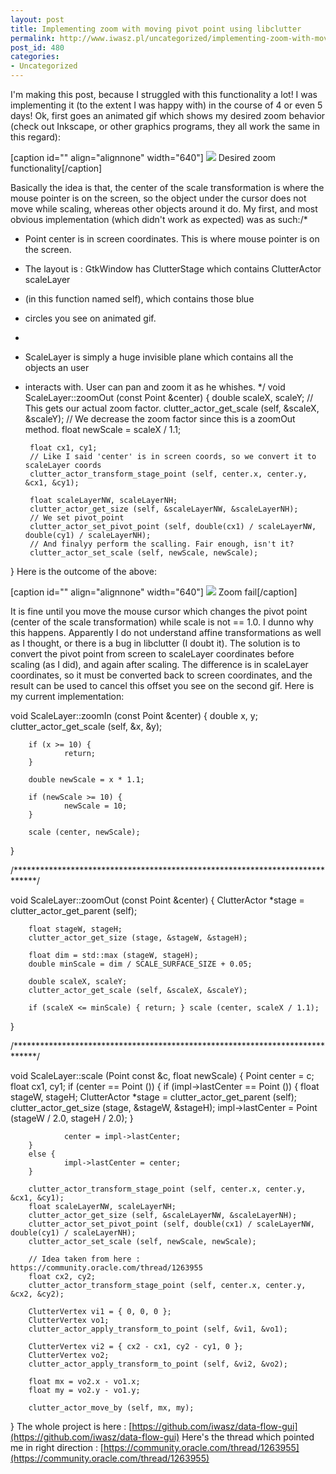 ```yaml
---
layout: post
title: Implementing zoom with moving pivot point using libclutter
permalink: http://www.iwasz.pl/uncategorized/implementing-zoom-with-moving-pivot-point-using-libclutter/index.html
post_id: 480
categories: 
- Uncategorized
---
```


I'm making this post, because I struggled with this functionality a lot! I was implementing it (to the extent I was happy with) in the course of 4 or even 5 days! Ok, first goes an animated gif which shows my desired zoom behavior (check out Inkscape, or other graphics programs, they all work the same in this regard):

[caption id="" align="alignnone" width="640"]
![](http://iwasz.pl/files/zoomok.gif) Desired zoom functionality[/caption]

Basically the idea is that, the center of the scale transformation is where the mouse pointer is on the screen, so the object under the cursor does not move while scaling, whereas other objects around it do. My first, and most obvious implementation (which didn't work as expected) was as such:/*
 * Point center is in screen coordinates. This is where mouse pointer is on the screen.
 * The layout is : GtkWindow has ClutterStage which contains ClutterActor scaleLayer
 * (in this function named self), which contains those blue
 * circles you see on animated gif.
 *
 * ScaleLayer is simply a huge invisible plane which contains all the objects an user
 * interacts with. User can pan and zoom it as he whishes.
 */
void ScaleLayer::zoomOut (const Point &center)
{
        double scaleX, scaleY;
        // This gets our actual zoom factor.
        clutter_actor_get_scale (self, &scaleX, &scaleY);
        // We decrease the zoom factor since this is a zoomOut method.
        float newScale = scaleX / 1.1;

        float cx1, cy1;
        // Like I said 'center' is in screen coords, so we convert it to scaleLayer coords
        clutter_actor_transform_stage_point (self, center.x, center.y, &cx1, &cy1);

        float scaleLayerNW, scaleLayerNH;
        clutter_actor_get_size (self, &scaleLayerNW, &scaleLayerNH);
        // We set pivot_point
        clutter_actor_set_pivot_point (self, double(cx1) / scaleLayerNW, double(cy1) / scaleLayerNH);
        // And finalyy perform the scalling. Fair enough, isn't it?
        clutter_actor_set_scale (self, newScale, newScale);
}
Here is the outcome of the above:

[caption id="" align="alignnone" width="640"]
![](http://iwasz.pl/files/zoomfail.gif) Zoom fail[/caption]

It is fine until you move the mouse cursor which changes the pivot point (center of the scale transformation) while scale is not == 1.0. I dunno why this happens. Apparently I do not understand affine transformations as well as I thought, or there is a bug in libclutter (I doubt it). The solution is to convert the pivot point from screen to scaleLayer coordinates before scaling (as I did), and again after scaling. The difference is in scaleLayer coordinates, so it must be converted back to screen coordinates, and the result can be used to cancel this offset you see on the second gif. Here is my current implementation:

void ScaleLayer::zoomIn (const Point &center)
{
        double x, y;
        clutter_actor_get_scale (self, &x, &y);

        if (x >= 10) {
                return;
        }

        double newScale = x * 1.1;

        if (newScale >= 10) {
                newScale = 10;
        }

        scale (center, newScale);
}

/*****************************************************************************/

void ScaleLayer::zoomOut (const Point &center)
{
        ClutterActor *stage = clutter_actor_get_parent (self);

        float stageW, stageH;
        clutter_actor_get_size (stage, &stageW, &stageH);

        float dim = std::max (stageW, stageH);
        double minScale = dim / SCALE_SURFACE_SIZE + 0.05;

        double scaleX, scaleY;
        clutter_actor_get_scale (self, &scaleX, &scaleY);

        if (scaleX <= minScale) { return; } scale (center, scaleX / 1.1); 
} 

/*****************************************************************************/ 

void ScaleLayer::scale (Point const &c, float newScale) { 
   Point center = c; float cx1, cy1; if (center == Point ()) { if (impl->lastCenter == Point ()) {
                        float stageW, stageH;
                        ClutterActor *stage = clutter_actor_get_parent (self);
                        clutter_actor_get_size (stage, &stageW, &stageH);
                        impl->lastCenter = Point (stageW / 2.0, stageH / 2.0);
                }

                center = impl->lastCenter;
        }
        else {
                impl->lastCenter = center;
        }

        clutter_actor_transform_stage_point (self, center.x, center.y, &cx1, &cy1);
        float scaleLayerNW, scaleLayerNH;
        clutter_actor_get_size (self, &scaleLayerNW, &scaleLayerNH);
        clutter_actor_set_pivot_point (self, double(cx1) / scaleLayerNW, double(cy1) / scaleLayerNH);
        clutter_actor_set_scale (self, newScale, newScale);

        // Idea taken from here : https://community.oracle.com/thread/1263955
        float cx2, cy2;
        clutter_actor_transform_stage_point (self, center.x, center.y, &cx2, &cy2);

        ClutterVertex vi1 = { 0, 0, 0 };
        ClutterVertex vo1;
        clutter_actor_apply_transform_to_point (self, &vi1, &vo1);

        ClutterVertex vi2 = { cx2 - cx1, cy2 - cy1, 0 };
        ClutterVertex vo2;
        clutter_actor_apply_transform_to_point (self, &vi2, &vo2);

        float mx = vo2.x - vo1.x;
        float my = vo2.y - vo1.y;

        clutter_actor_move_by (self, mx, my);
}
The whole project is here : 
[https://github.com/iwasz/data-flow-gui](https://github.com/iwasz/data-flow-gui)
Here's the thread which pointed me in right direction : 
[https://community.oracle.com/thread/1263955](https://community.oracle.com/thread/1263955)